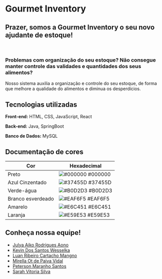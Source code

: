 <!-- ![logo1](https://github.com/AniMoons-SPTech/MoniToons/assets/89167232/ba1446d7-4927-4904-a5ef-ec6b7780fe46) -->
<h1>Gourmet Inventory</h1>
<h2> Prazer, somos a Gourmet Inventory o seu novo ajudante de estoque! </h2> 

</br>
<h3>Problemas com organização do seu estoque? Não consegue manter controle das validades e quantidades dos seus alimentos?</h3>
Nosso sistema auxilia a organização e controle do seu estoque, de forma que melhore a qualidade do alimentos e diminua os desperdícios.      
</br>

## **Tecnologias utilizadas**

**Front-end:** HTML, CSS, JavaScript, React 

**Back-end:** Java, SpringBoot 

**Banco de Dados:** MySQL

## **Documentação de cores**

| Cor               | Hexadecimal                                                |
| ----------------- | ---------------------------------------------------------------- |
| Preto      | ![#000000](https://via.placeholder.com/10/000000?text=+)  #000000 |
| Azul Cinzentado   | ![#37455D](https://via.placeholder.com/10/37455D?text=+) #37455D |
| Verde-água     | ![#B0D2D3](https://via.placeholder.com/10/B0D2D3?text=+) #B0D2D3 |
| Branco esverdeado     | ![#EAF6F5](https://via.placeholder.com/10/EAF6F5?text=+) #EAF6F5 |
| Amarelo      | ![#E6C451](https://via.placeholder.com/10/E6C451?text=+) #E6C451 |
| Laranja      | ![#E59E53](https://via.placeholder.com/10/E59E53?text=+) #E59E53 |


## **Conheça nossa equipe!**
- [Julya Aiko Rodrigues Aono](https://github.com/AikoJu)
- [Kevin Dos Santos Wesselka](https://github.com/KevinDSWesselka)
- [Luan Ribeiro Cartacho Mangno](https://github.com/LuanMagno811)
- [Mirella Ot de Paiva Vidal](https://github.com/Mirella-Ot)
- [Peterson Maranho Santos](https://github.com/Voltty)
- [Sarah Vitoria Silva](https://github.com/SarahVS02) 
